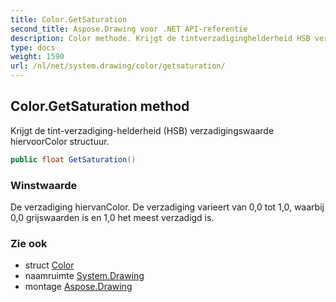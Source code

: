 ```yaml
---
title: Color.GetSaturation
second_title: Aspose.Drawing voor .NET API-referentie
description: Color methode. Krijgt de tintverzadiginghelderheid HSB verzadigingswaarde hiervoorColor structuur.
type: docs
weight: 1590
url: /nl/net/system.drawing/color/getsaturation/
---
```

## Color.GetSaturation method

Krijgt de tint-verzadiging-helderheid (HSB) verzadigingswaarde hiervoorColor structuur.

```csharp
public float GetSaturation()
```

### Winstwaarde

De verzadiging hiervanColor. De verzadiging varieert van 0,0 tot 1,0, waarbij 0,0 grijswaarden is en 1,0 het meest verzadigd is.

### Zie ook

* struct [Color](../)
* naamruimte [System.Drawing](../../color/)
* montage [Aspose.Drawing](../../../)


